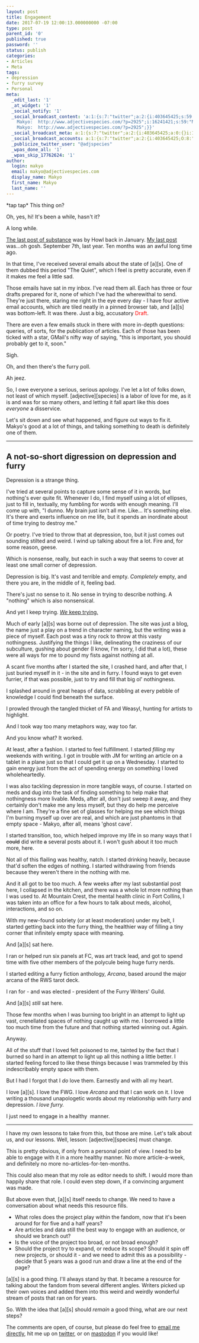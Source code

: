 ```yaml
---
layout: post
title: Engagement
date: 2017-07-19 12:00:13.000000000 -07:00
type: post
parent_id: '0'
published: true
password: ''
status: publish
categories:
- Articles
- Meta
tags:
- depression
- furry survey
- Personal
meta:
  _edit_last: '1'
  _at_widget: '1'
  _social_notify: '1'
  _social_broadcast_content: 'a:1:{s:7:"twitter";a:2:{i:403645425;s:59:"New Post by
    Makyo:  http://www.adjectivespecies.com/?p=2925";i:16241421;s:59:"New Post by
    Makyo:  http://www.adjectivespecies.com/?p=2925";}}'
  _social_broadcast_meta: a:1:{s:7:"twitter";a:2:{i:403645425;a:0:{}i:16241421;a:0:{}}}
  _social_broadcast_accounts: a:1:{s:7:"twitter";a:2:{i:403645425;O:8:"stdClass":2:{s:2:"id";s:9:"403645425";s:9:"universal";s:1:"1";}i:16241421;O:8:"stdClass":2:{s:2:"id";s:8:"16241421";s:9:"universal";s:0:"";}}}
  _publicize_twitter_user: "@adjspecies"
  _wpas_done_all: '1'
  _wpas_skip_17762624: '1'
author:
  login: makyo
  email: makyo@adjectivespecies.com
  display_name: Makyo
  first_name: Makyo
  last_name: ''
---
```

<p>*tap tap* This thing on?</p>
<p>Oh, yes, hi! It's been a while, hasn't it?</p>
<p>A long while.</p>
<p><a href="http://www.adjectivespecies.com/2017/01/09/the-beauty-of-small-cons/">The last post of substance</a> was by Howl back in January. <a href="http://www.adjectivespecies.com/2016/09/07/editorial-on-irony/">My last post</a> was...oh gosh. September 7th, last year. Ten months was an awful long time ago.</p>
<p>In that time, I've received several emails about the state of [a][s]. One of them dubbed this period "The Quiet", which I feel is pretty accurate, even if it makes me feel a little sad.</p>
<p>Those emails have sat in my inbox. I've read them all. Each has three or four drafts prepared for it, none of which I've had the wherewithal to send. They're just there, staring me right in the eye every day - I have four active email accounts, which are tiled neatly in a pinned browser tab, and [a][s] was bottom-left. It was there. Just a big, accusatory <span style="color: #ff0000;">Draft</span>.</p>
<p>There are even a few emails stuck in there with more in-depth questions: queries, of sorts, for the publication of articles. Each of those has been ticked with a star, GMail's nifty way of saying, "this is important, you should probably get to it, soon."</p>
<p>Sigh.</p>
<p>Oh, and then there's the furry poll.</p>
<p>Ah jeez.</p>
<p>So, I owe everyone a serious, serious apology. I've let a lot of folks down, not least of which myself. [adjective][species] is a labor of love for me, as it is and was for so many others, and letting it fall apart like this does <em>everyone</em> a disservice.</p>
<p>Let's sit down and see what happened, and figure out ways to fix it. Makyo's good at a lot of things, and talking something to death is definitely one of them.</p>
<!--more-->
<hr />
<h2 id="a-not-so-short-digression-on-depression">A not-so-short digression on depression and furry</h2>
<p>Depression is a strange thing.</p>
<p>I've tried at several points to capture some sense of it in words, but nothing's ever quite fit. Whenever I do, I find myself using a lot of ellipses, just to fill in, textually, my fumbling for words with enough meaning. I'll come up with, "I dunno. My brain just isn't all me. Like... It's something else. It's there and exerts influence on me life, but it spends an inordinate about of time trying to destroy me."</p>
<p>Or poetry. I've tried to throw that at depression, too, but it just comes out sounding stilted and weird. I wind up talking about fire a lot. Fire and, for some reason, geese.</p>
<p>Which is nonsense, really, but each in such a way that seems to cover at least one small corner of depression.</p>
<p>Depression is big. It's vast and terrible and empty. <em>Completely</em> empty, and there you are, in the middle of it, feeling bad.</p>
<p>There's just no sense to it. No sense in trying to describe nothing. A "nothing" which is also nonsensical.</p>
<p>And yet I keep trying. <a href="http://www.adjectivespecies.com/tag/depression/"><em>We</em> keep trying.</a></p>
<p>Much of early [a][s] was borne out of depression. The site was just a blog, the name just a play on a trend in character naming, but the writing was a piece of myself. Each post was a tiny rock to throw at this vasty nothingness. Justifying the things I like, delineating the craziness of our subculture, gushing about gender (I know, I'm sorry, I did that a lot), these were all ways for me to pound my fists against nothing at all.</p>
<p>A scant five months after I started the site, I crashed hard, and after that, I just buried myself in it - in the site and in furry. I found ways to get even furrier, if that was possible, just to try and fill that big ol' nothingness.</p>
<p>I splashed around in great heaps of data, scrabbling at every pebble of knowledge I could find beneath the surface.</p>
<p>I prowled through the tangled thicket of FA and Weasyl, hunting for artists to highlight.</p>
<p>And I took way too many metaphors way, way too far.</p>
<p>And you know what? It worked.</p>
<p>At least, after a fashion. I started to feel fulfillment. I started <em>filling</em> my weekends with writing. I got in trouble with JM for writing an article on a tablet in a plane just so that I could get it up on a Wednesday. I started to gain energy just from the act of spending energy on something I loved wholeheartedly.</p>
<p>I was also tackling depression in more tangible ways, of course. I started on meds and dug into the task of finding something to help make that nothingness more livable. Meds, after all, don't just sweep it away, and they certainly don't make me any less myself, but they do help me perceive where I am. They're a fine set of glasses for helping me see which things I'm burning myself up over are real, and which are just phantoms in that empty space - Makyo, after all, means 'ghost cave'.</p>
<p>I started transition, too, which helped improve my life in so many ways that I <del>could</del> did write <del>a</del> several posts about it. I won't gush about it too much more, here.</p>
<p>Not all of this flailing was healthy, natch. I started drinking heavily, because that'd soften the edges of nothing. I started withdrawing from friends because they weren't there in the nothing with me.</p>
<p>And it all got to be too much. A few weeks after my last substantial post here, I collapsed in the kitchen, and there was a whole lot more nothing than I was used to. At Mountain Crest, the mental health clinic in Fort Collins, I was taken into an office for a few hours to talk about meds, alcohol, interactions, and so on.</p>
<p>With my new-found sobriety (or at least moderation) under my belt, I started getting back into the furry thing, the healthier way of filling a tiny corner that infinitely empty space with meaning.</p>
<p>And [a][s] sat here.</p>
<p>I ran or helped run six panels at FC, was art track lead, and got to spend time with five other members of the polycule being huge furry nerds.</p>
<p>I started editing a furry fiction anthology, <em>Arcana</em>, based around the major arcana of the RWS tarot deck.</p>
<p>I ran for - and was elected - president of the Furry Writers' Guild.</p>
<p>And [a][s] <em>still</em> sat here.</p>
<p>Those few months when I was burning too bright in an attempt to light up vast, crenellated spaces of nothing caught up with me. I borrowed a little too much time from the future and that nothing started winning out. Again.</p>
<p>Anyway.</p>
<p>All of the stuff that I loved felt poisoned to me, tainted by the fact that I burned so hard in an attempt to light up all this nothing a little better. I started feeling forced to like these things because I was trammeled by this indescribably empty space with them.</p>
<p>But I had I forgot that I <em>do</em> love them. Earnestly and with all my heart.</p>
<p>I love [a][s]. I love the FWG. I love <em>Arcana</em> and that I can work on it. I love writing a thousand unapologetic words about my relationship with furry and depression. <em>I love furry.</em></p>
<p>I just need to engage in a healthy  manner.</p>
<hr />
<p>I have my own lessons to take from this, but those are mine. Let's talk about us, and our lessons. Well, lesson: [adjective][species] must change.</p>
<p>This is pretty obvious, if only from a personal point of view. I need to be able to engage with it in a more healthy manner. No more article-a-week, and definitely no more no-articles-for-ten-months.</p>
<p>This could also mean that my role as editor needs to shift. I would more than happily share that role. I could even step down, if a convincing argument was made.</p>
<p>But above even that, [a][s] itself needs to change. We need to have a conversation about what needs this resource fills.</p>
<ul>
<li>What roles does the project play within the fandom, now that it's been around for for five and a half years?</li>
<li>Are articles and data still the best way to engage with an audience, or should we branch out?</li>
<li>Is the voice of the project too broad, or not broad enough?</li>
<li>Should the project try to expand, or reduce its scope? Should it spin off new projects, or should it - and we need to admit this as a possibility - decide that 5 years was a good run and draw a line at the end of the page?</li>
</ul>
<p>[a][s] is a good thing. I'll always stand by that. It became a resource for talking about the fandom from several different angles. Writers picked up their own voices and added them into this weird and weirdly wonderful stream of posts that ran on for years.</p>
<p>So. With the idea that [a][s] should <em>remain</em> a good thing, what are our next steps?</p>
<p>The comments are open, of course, but please do feel free to <a href="mailto:makyo@adjectivespecies.com">email me directly</a>, hit me up on <a href="https://twitter.com/drab_makyo">twitter</a>, or on <a href="https://mastodon.social/@makyo">mastodon</a> if you would like!</p>



